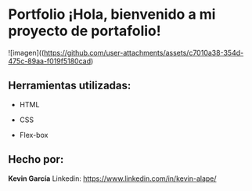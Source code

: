 # Portfolio ¡Hola, bienvenido a mi proyecto de portafolio!

![imagen]((https://github.com/user-attachments/assets/c7010a38-354d-475c-89aa-f019f5180cad)

## Herramientas utilizadas:
* HTML

* CSS

* Flex-box

## Hecho por: 
**Kevin García** Linkedin: https://www.linkedin.com/in/kevin-alape/
